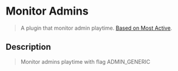 # Monitor Admins

> A plugin that monitor admin playtime.  [Based on Most Active](https://forums.alliedmods.net/showthread.php?p=1751973).

## Description

> Monitor admins playtime with flag ADMIN_GENERIC